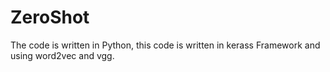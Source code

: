 # ZeroShot
The code is written in Python, this code is written in kerass Framework and using word2vec and vgg.

